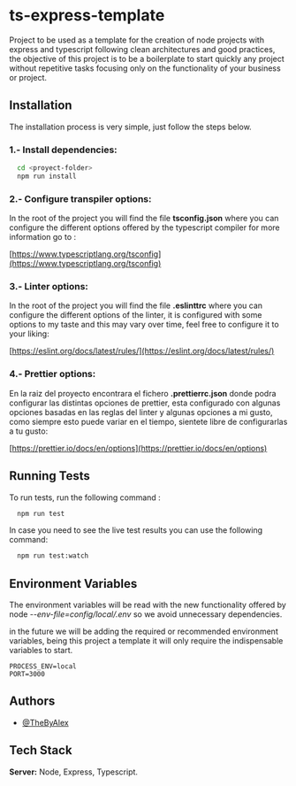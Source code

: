 
# ts-express-template

Project to be used as a template for the creation of node projects with express and typescript following clean architectures and good practices, the objective of this project is to be a boilerplate to start quickly any project without repetitive tasks focusing only on the functionality of your business or project.

## Installation

The installation process is very simple, just follow the steps below.

### 1.- Install dependencies:

```bash
  cd <proyect-folder>
  npm run install
```

### 2.- Configure transpiler options:

In the root of the project you will find the file __tsconfig.json__ where you can configure the different options offered by the typescript compiler for more information go to :

[https://www.typescriptlang.org/tsconfig](https://www.typescriptlang.org/tsconfig)

### 3.- Linter options:

In the root of the project you will find the file __.eslinttrc__ where you can configure the different options of the linter, it is configured with some options to my taste and this may vary over time, feel free to configure it to your liking:

[https://eslint.org/docs/latest/rules/](https://eslint.org/docs/latest/rules/)

### 4.- Prettier options:

En la raiz del proyecto encontrara el fichero __.prettierrc.json__ donde podra configurar las distintas opciones de prettier, esta configurado con algunas opciones basadas en las reglas del linter y algunas opciones a mi gusto, como siempre esto puede variar en el tiempo, sientete libre de configurarlas a tu gusto:

[https://prettier.io/docs/en/options](https://prettier.io/docs/en/options)



## Running Tests

To run tests, run the following command :

```bash
  npm run test
```

In case you need to see the live test results you can use the following command:

```bash
  npm run test:watch
```




## Environment Variables

The environment variables will be read with the new functionality offered by node
*--env-file=config/local/.env* so we avoid unnecessary dependencies.

in the future we will be adding the required or recommended environment variables, being this project a template it will only require the indispensable variables to start.


```
PROCESS_ENV=local
PORT=3000
```


## Authors

- [@TheByAlex](https://github.com/GerobohamAlvarez)


## Tech Stack

**Server:** Node, Express, Typescript.



